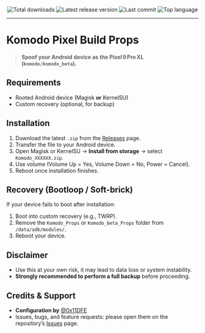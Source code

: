<div align="center">
<img src="https://img.shields.io/github/downloads/Elcapitanoe/Komodo-Build-Prop/total?style=flat-square&color=7490ac" alt="Total downloads">
<img src="https://img.shields.io/github/v/release/Elcapitanoe/Komodo-Build-Prop?style=flat-square&color=7490ac" alt="Latest release version">
<img src="https://img.shields.io/github/last-commit/Elcapitanoe/Komodo-Build-Prop/main?style=flat-square&color=7490ac" alt="Last commit">
<img src="https://img.shields.io/github/languages/top/Elcapitanoe/Komodo-Build-Prop?style=flat-square&color=7490ac" alt="Top language">
</div>

<hr />

# Komodo Pixel Build Props

> **Spoof your Android device as the Pixel 9 Pro XL (`komodo/komodo_beta`).**

## Requirements

- Rooted Android device (Magisk **or** KernelSU)  
- Custom recovery (optional, for backup)

## Installation

1. Download the latest `.zip` from the [Releases](https://github.com/Elcapitanoe/Komodo-Build-Prop/releases) page.  
2. Transfer the file to your Android device.  
3. Open Magisk or KernelSU → **Install from storage** → select `Komodo_XXXXXX.zip`.  
4. Use volume (Volume Up = Yes, Volume Down = No, Power = Cancel).  
5. Reboot once installation finishes.

## Recovery (Bootloop / Soft-brick)

If your device fails to boot after installation:

1. Boot into custom recovery (e.g., TWRP).  
2. Remove the `Komodo_Props` or `Komodo_beta_Props` folder from `/data/adb/modules/`.  
3. Reboot your device.

## Disclaimer

- Use this at your own risk, it may lead to data loss or system instability.  
- **Strongly recommended to perform a full backup** before proceeding.

## Credits & Support

- **Configuration by** [@0x11DFE](https://github.com/0x11DFE)
- Issues, bugs, and feature requests: please open them on the repository’s [Issues](https://github.com/Elcapitanoe/Komodo-Build-Prop/issues) page.
